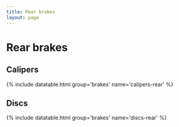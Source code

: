```yaml
---
title: Rear brakes
layout: page
---
```


# Rear brakes
## Calipers
{% include datatable.html group='brakes' name='calipers-rear' %}

## Discs
{% include datatable.html group='brakes' name='discs-rear' %}

